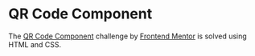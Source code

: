 <h1>QR Code Component</h1>

The <a href="https://www.frontendmentor.io/challenges/qr-code-component-iux_sIO_H" target="_blank">QR Code Component</a> challenge by <a href="https://www.frontendmentor.io/" target="_blank">Frontend Mentor</a> is solved using HTML and CSS.

